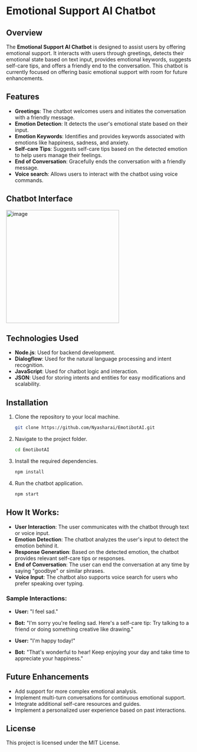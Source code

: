 # Emotional Support AI Chatbot

## Overview
The **Emotional Support AI Chatbot** is designed to assist users by offering emotional support. It interacts with users through greetings, detects their emotional state based on text input, provides emotional keywords, suggests self-care tips, and offers a friendly end to the conversation. This chatbot is currently focused on offering basic emotional support with room for future enhancements.

## Features
- **Greetings**: The chatbot welcomes users and initiates the conversation with a friendly message.
- **Emotion Detection**: It detects the user's emotional state based on their input.
- **Emotion Keywords**: Identifies and provides keywords associated with emotions like happiness, sadness, and anxiety.
- **Self-care Tips**: Suggests self-care tips based on the detected emotion to help users manage their feelings.
- **End of Conversation**: Gracefully ends the conversation with a friendly message.
- **Voice search**: Allows users to interact with the chatbot using voice commands.

## Chatbot Interface
<img width="306" alt="image" src="https://github.com/user-attachments/assets/48fccebb-f3a0-4f37-9ded-ed4e2452fe52" />


## Technologies Used
- **Node.js**: Used for backend development.
- **Dialogflow**: Used for the natural language processing and intent recognition.
- **JavaScript**: Used for chatbot logic and interaction.
- **JSON**: Used for storing intents and entities for easy modifications and scalability.

## Installation

1. Clone the repository to your local machine.
    ```bash
    git clone https://github.com/Nyasharai/EmotibotAI.git
    ```

2. Navigate to the project folder.
    ```bash
    cd EmotibotAI
    ```

3. Install the required dependencies.
    ```bash
    npm install
    ```

4. Run the chatbot application.
    ```bash
    npm start
    ```

## How It Works:
- **User Interaction**: The user communicates with the chatbot through text or voice input.
- **Emotion Detection**: The chatbot analyzes the user's input to detect the emotion behind it.
- **Response Generation**: Based on the detected emotion, the chatbot provides relevant self-care tips or responses.
- **End of Conversation**: The user can end the conversation at any time by saying "goodbye" or similar phrases.
- **Voice Input**: The chatbot also supports voice search for users who prefer speaking over typing.

### Sample Interactions:
- **User:** "I feel sad."
- **Bot:** "I'm sorry you're feeling sad. Here's a self-care tip: Try talking to a friend or doing something creative like drawing."

- **User:** "I'm happy today!"
- **Bot:** "That's wonderful to hear! Keep enjoying your day and take time to appreciate your happiness."

## Future Enhancements
- Add support for more complex emotional analysis.
- Implement multi-turn conversations for continuous emotional support.
- Integrate additional self-care resources and guides.
- Implement a personalized user experience based on past interactions.

## License
This project is licensed under the MIT License.
